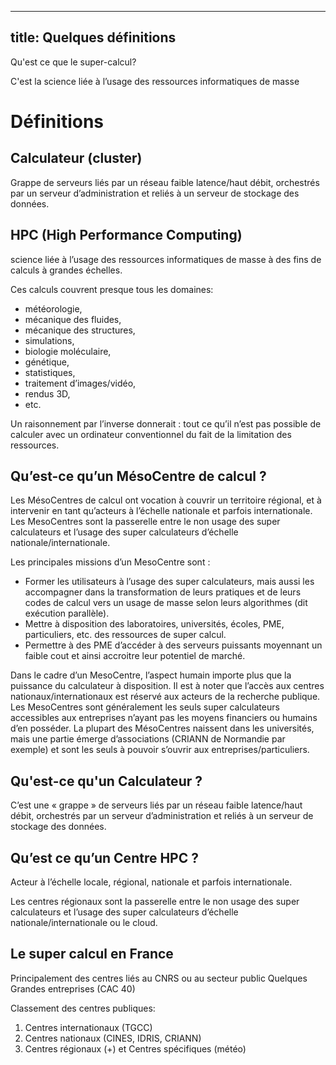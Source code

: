 
---
title: Quelques définitions
---

Qu'est ce que le super-calcul?

C'est la science liée à l’usage des ressources informatiques de masse 


# Définitions


## Calculateur (cluster)
Grappe de serveurs liés par un réseau faible latence/haut débit, orchestrés par un serveur d’administration et reliés à un serveur de stockage des données.
## HPC (High Performance Computing)
science liée à l’usage des ressources informatiques de masse à des fins de calculs à grandes échelles.

Ces calculs couvrent presque tous les domaines:
- météorologie,
- mécanique des fluides,
- mécanique des structures,
- simulations,
- biologie moléculaire,
- génétique,
- statistiques,
- traitement d’images/vidéo,
- rendus 3D,
- etc.

Un raisonnement par l’inverse donnerait : tout ce qu’il n’est pas possible de calculer avec un ordinateur conventionnel du fait de la limitation des ressources.

## Qu’est-ce qu’un MésoCentre de calcul ?

Les MésoCentres de calcul ont vocation à couvrir un territoire régional, et à intervenir en tant qu’acteurs à l’échelle nationale et parfois internationale. Les MesoCentres sont la passerelle entre le non usage des super calculateurs et l’usage des super calculateurs d’échelle nationale/internationale.

Les principales missions d’un MesoCentre sont :

- Former les utilisateurs à l’usage des super calculateurs, mais aussi les accompagner dans la transformation de leurs pratiques et de leurs codes de calcul vers un usage de masse selon leurs algorithmes (dit exécution parallèle).
- Mettre à disposition des laboratoires, universités, écoles, PME, particuliers, etc. des ressources de super calcul.
- Permettre à des PME d’accéder à des serveurs puissants moyennant un faible cout et ainsi accroitre leur potentiel de marché.

Dans le cadre d’un MesoCentre, l’aspect humain importe plus que la puissance du calculateur à disposition.
Il est à noter que l’accès aux centres nationaux/internationaux est réservé aux acteurs de la recherche publique. Les MesoCentres sont généralement les seuls super calculateurs accessibles aux entreprises n’ayant pas les moyens financiers ou humains d’en posséder.
La plupart des MésoCentres naissent dans les universités, mais une partie émerge d’associations (CRIANN de Normandie par exemple) et sont les seuls à pouvoir s’ouvrir aux entreprises/particuliers.

## Qu'est-ce qu'un Calculateur ?
C’est une « grappe » de serveurs liés par un réseau faible latence/haut débit, orchestrés par un serveur d’administration et reliés à un serveur de stockage des données.

## Qu’est ce qu’un Centre HPC ?
Acteur à l’échelle locale, régional, nationale et parfois internationale.

Les centres régionaux sont la passerelle entre le non usage des super calculateurs et l’usage des super calculateurs d’échelle nationale/internationale ou le cloud.

## Le super calcul en France
Principalement des centres liés au CNRS ou au secteur public
Quelques Grandes entreprises (CAC 40)

Classement des centres publiques:
1. Centres internationaux (TGCC)
2. Centres nationaux (CINES, IDRIS, CRIANN)
3. Centres régionaux (+) et Centres spécifiques (météo)
